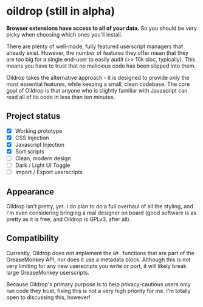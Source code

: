 # oildrop (still in alpha)
**Browser extensions have access to all of your data.** So you should be very picky when choosing which ones you'll install.

There are plenty of well-made, fully featured userscript managers that
already exist. However, the number of features they offer mean that they are too
big for a single end-user to easily audit (>> 10k sloc, typically). This means
you have to trust that no malicious code has been slipped into them.

Oildrop takes the alternative approach - it is designed to provide only the
most essential features, while keeping a small, clean codebase. The core goal
of Oildrop is that anyone who is slightly familiar with Javascript can read all
of its code in less than ten minutes.

## Project status
- [x] Working prototype
- [x] CSS Injection
- [x] Javascript Injection
- [x] Sort scripts
- [ ] Clean, modern design
- [ ] Dark / Light UI Toggle
- [ ] Import / Export userscripts

## Appearance
Oildrop isn't pretty, yet. I do plan to do a full overhaul of all the styling, and I'm
even considering bringing a real designer on board (good software is as pretty as it
is free, and Oildrop is GPLv3, after all).

## Compatibility
Currently, Oildrop does not implement the `GM_` functions that are part of the
GreaseMonkey API, nor does it use a metadata block. Although this is not very limiting for any new userscripts you write or port, it will likely break
large GreaseMonkey userscripts.

Because Oildrop's primary purpose is to help privacy-cautious users only run code
they trust, fixing this is not a very high priority for me. I'm totally open to
discussing this, however!